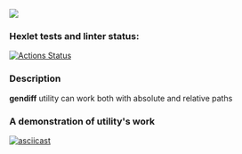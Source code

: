 <a href="https://codeclimate.com/github/mizkuzy/frontend-project-46/maintainability"><img src="https://api.codeclimate.com/v1/badges/7438cbdce9e6f163e6de/maintainability" /></a>

### Hexlet tests and linter status:
[![Actions Status](https://github.com/mizkuzy/frontend-project-46/actions/workflows/hexlet-check.yml/badge.svg)](https://github.com/mizkuzy/frontend-project-46/actions)

### Description

**gendiff** utility can work both with absolute and relative paths 

### A demonstration of utility's work
[![asciicast](https://asciinema.org/a/G1dboET1romSEvrRIhMsJcIGk.svg)](https://asciinema.org/a/G1dboET1romSEvrRIhMsJcIGk)
